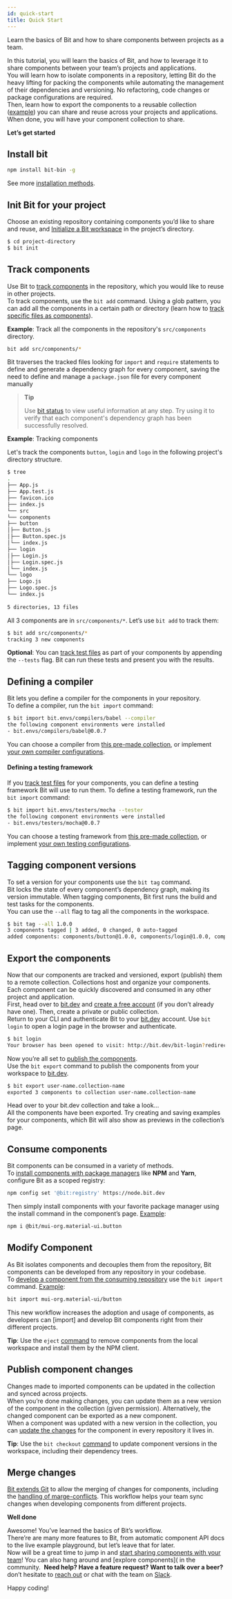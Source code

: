 ```yaml
---
id: quick-start
title: Quick Start
---
```


Learn the basics of Bit and how to share components between projects as a team.

In this tutorial, you will learn the basics of Bit, and how to leverage it to share components between your team’s projects and applications.  
You will learn how to isolate components in a repository, letting Bit do the heavy lifting for packing the components while automating the management of their dependencies and versioning. No refactoring, code changes or package configurations are required.  
Then, learn how to export the components to a reusable collection ([example](https://bit.dev/mui-org/material-ui)) you can share and reuse across your projects and applications. When done, you will have your component collection to share.

**Let’s get started**

## Install bit

```bash
npm install bit-bin -g
```

See more [installation methods](/docs/installation.html).

## Init Bit for your project

Choose an existing repository containing components you’d like to share and reuse, and [Initialize a Bit workspace](/docs/initializing-bit.html) in the project’s directory.

```bash
$ cd project-directory
$ bit init
```

## Track components

Use Bit to [track components](/docs/add-and-isolate-components.html) in the repository, which you would like to reuse in other projects.  
To track components, use the `bit add` command. Using a glob pattern, you can add all the components in a certain path or directory (learn how to [track specific files as components](/docs/add-and-isolate-components.html#track-a-component)).

**Example**: Track all the components in the repository's `src/components` directory.

```bash
bit add src/components/*
```

Bit traverses the tracked files looking for `import` and `require` statements to define and generate a dependency graph for every component, saving the need to define and manage a `package.json` file for every component manually

> **Tip**
>
> Use [bit status](/docs/cli-status.html) to view useful information at any step. Try using it to verify that each component's dependency graph has been successfully resolved.

**Example**: Tracking components

Let's track the components `button`, `login` and `logo` in the following project's directory structure.

```bash
$ tree
.
├── App.js
├── App.test.js
├── favicon.ico
├── index.js
└── src
└── components
├── button
│├── Button.js
│├── Button.spec.js
│└── index.js
├── login
│├── Login.js
│├── Login.spec.js
│└── index.js
└── logo
├── Logo.js
├── Logo.spec.js
└── index.js
​
5 directories, 13 files
```

All 3 components are in `src/components/*`. Let’s use `bit add` to track them:

```bash
$ bit add src/components/*
tracking 3 new components
```

**Optional**: You can [track test files](/docs/add-and-isolate-components.html#track-a-component-with-testspec-files) as part of your components by appending the `--tests` flag. Bit can run these tests and present you with the results.

## Defining a compiler

Bit lets you define a compiler for the components in your repository.  
To define a compiler, run the `bit import` command:

```bash
$ bit import bit.envs/compilers/babel --compiler
the following component environments were installed
- bit.envs/compilers/babel@0.0.7
```

You can choose a compiler from [this pre-made collection](https://bit.dev/bit/envs), or implement [your own compiler configurations](/docs/ext-developing-extensions.html).  

#### Defining a testing framework

If you [track test files](/docs/add-and-isolate-components.html#track-a-component-with-testspec-files) for your components, you can define a testing framework Bit will use to run them.
To define a testing framework, run the `bit import` command:

```bash
$ bit import bit.envs/testers/mocha --tester
the following component environments were installed
- bit.envs/testers/mocha@0.0.7
```

You can choose a testing framework from [this pre-made collection](https://bit.dev/bit/envs), or implement [your own testing configurations](/docs/ext-developing-extensions.html).

## Tagging component versions

To set a version for your components use the `bit tag` command.  
Bit locks the state of every component’s dependency graph, making its version immutable.
When tagging components, Bit first runs the build and test tasks for the components.  
You can use the `--all` flag to tag all the components in the workspace.

```bash
$ bit tag --all 1.0.0
3 components tagged | 3 added, 0 changed, 0 auto-tagged
added components: components/button@1.0.0, components/login@1.0.0, components/logo@1.0.0
```

## Export the components

Now that our components are tracked and versioned, export (publish) them to a remote collection. Collections host and organize your components. Each component can be quickly discovered and consumed in any other project and application.  
First, head over to [bit.dev](https://bit.dev) and [create a free account](https://bit.dev/signup) (if you don’t already have one). Then, create a private or public collection.  
Return to your CLI and authenticate Bit to your [bit.dev](https://bit.dev) account.
​Use `bit login` to open a login page in the browser and authenticate.

```bash
$ bit login
Your browser has been opened to visit: http://bit.dev/bit-login?redirect_uri=http://localhost:8085...
```

Now you’re all set to [publish the components](/docs/cli-export.html).  
Use the `bit export` command to publish the components from your workspace to [bit.dev](https://bit.dev).

```bash
$ bit export user-name.collection-name
exported 3 components to collection user-name.collection-name
```

Head over to your bit.dev collection and take a look…  
All the components have been exported. Try creating and saving examples for your components, which Bit will also show as previews in the collection’s page.

## Consume components

Bit components can be consumed in a variety of methods.  
To [install components with package managers](/docs/installing-components.html) like **NPM** and **Yarn**, configure Bit as a scoped registry:

```bash
npm config set '@bit:registry' https://node.bit.dev
```

Then simply install components with your favorite package manager using the install command in the component’s page. [Example](https://bit.dev/mui-org/material-ui/button):

```bash
npm i @bit/mui-org.material-ui.button
```

## Modify Component

As Bit isolates components and decouples them from the repository, Bit components can be developed from any repository in your codebase.  
To [develop a component from the consuming repository](/docs/sourcing-components.html) use the `bit import` command. [Example](https://bit.dev/mui-org/material-ui/button):

```bash
bit import mui-org.material-ui/button
 ```

This new workflow increases the adoption and usage of components, as developers can [import] and develop Bit components right from their different projects.

**Tip**: Use the `eject` [command](/docs/cli-eject.html) to remove components from the local workspace and install them by the NPM client.

## Publish component changes

Changes made to imported components can be updated in the collection and synced across projects.  
When you’re done making changes, you can update them as a new version of the component in the collection (given permission). Alternatively, the changed component can be exported as a new component.  
When a component was updated with a new version in the collection, you can [update the changes](/docs/updating-sourced-components.html) for the component in every repository it lives in.

**Tip**: Use the `bit checkout` [command](/docs/updating-sourced-components.html#checkout-a-component-version-to-the-workspace) to update component versions in the workspace, including their dependency trees.

## Merge changes

[Bit extends Git](/docs/merge-changes.html) to allow the merging of changes for components, including the [handling of marge-conflicts](/docs/merge-changes.html#handle-merge-conflicts). This workflow helps your team sync changes when developing components from different projects.

**Well done**

Awesome! You’ve learned the basics of Bit’s workflow.  
There’re are many more features to Bit, from automatic component API docs to the live example playground, but let’s leave that for later.  
Now will be a great time to jump in and [start sharing components with your team](https://bit.dev)! You can also hang around and [explore components]( in the community.
​
**Need help? Have a feature request? Want to talk over a beer?** don’t hesitate to [reach out](https://bit.dev/support) or chat with the team on [Slack](https://join.slack.com/t/bit-dev-community/shared_invite/enQtNzM2NzQ3MTQzMTg3LWI2YmFmZjQwMTkxNmFmNTVkYzU2MGI2YjgwMmJlZDdkNWVhOGIzZDFlYjg4MGRmOTM4ODAxNTIxMTMwNWVhMzg).

Happy coding!

